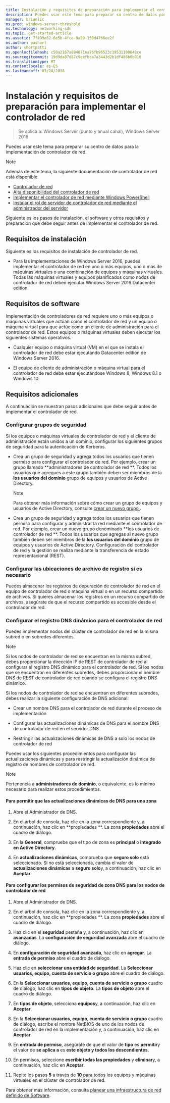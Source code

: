 ```yaml
---
title: Instalación y requisitos de preparación para implementar el controlador de red
description: Puedes usar este tema para preparar su centro de datos para la implementación de controlador de red.
manager: brianlic
ms.prod: windows-server-threshold
ms.technology: networking-sdn
ms.topic: get-started-article
ms.assetid: 7f899e62-6e5b-4fca-9a59-130d4766ee2f
ms.author: pashort
author: shortpatti
ms.openlocfilehash: c50a2167a894871ea76fb96523c19531100648ce
ms.sourcegitcommit: 19d9da87d87c9eefbca7a3443d2b1df486b0b010
ms.translationtype: MT
ms.contentlocale: es-ES
ms.lasthandoff: 03/28/2018
---
```

# <a name="installation-and-preparation-requirements-for-deploying-network-controller"></a>Instalación y requisitos de preparación para implementar el controlador de red

>Se aplica a: Windows Server (punto y anual canal), Windows Server 2016

Puedes usar este tema para preparar su centro de datos para la implementación de controlador de red.  
  
> [!NOTE]  
> Además de este tema, la siguiente documentación de controlador de red está disponible.  
> 
> - [Controlador de red](../technologies/network-controller/Network-Controller.md)
> - [Alta disponibilidad del controlador de red](../technologies/network-controller/network-controller-high-availability.md)
> - [Implementar el controlador de red mediante Windows PowerShell](../deploy/Deploy-Network-Controller-using-Windows-PowerShell.md)  
> - [Instalar el rol de servidor de controlador de red mediante el administrador del servidor](../technologies/network-controller/Install-the-Network-Controller-server-role-using-Server-Manager.md)  

Siguiente es los pasos de instalación, el software y otros requisitos y preparación que debe seguir antes de implementar el controlador de red.

## <a name="installation-requirements"></a>Requisitos de instalación

Siguiente es los requisitos de instalación de controlador de red.

- Para las implementaciones de Windows Server 2016, puedes implementar el controlador de red en uno o más equipos, uno o más de máquinas virtuales o una combinación de equipos y máquinas virtuales. Todas las máquinas virtuales y equipos planificados como nodos de controlador de red deben ejecutar Windows Server 2016 Datacenter edition.

## <a name="software-requirements"></a>Requisitos de software

Implementación de controladores de red requiere uno o más equipos o máquinas virtuales que actúan como el controlador de red y un equipo o máquina virtual para que actúe como un cliente de administración para el controlador de red. Estos equipos o máquinas virtuales deben ejecutar los siguientes sistemas operativos.  

- Cualquier equipo o máquina virtual (VM) en el que se instala el controlador de red debe estar ejecutando Datacenter edition de Windows Server 2016.  
  
- El equipo de cliente de administración o máquina virtual para el controlador de red debe estar ejecutándose Windows 8, Windows 8.1 o Windows 10.  
  
## <a name="additional-requirements"></a>Requisitos adicionales

A continuación se muestran pasos adicionales que debe seguir antes de implementar el controlador de red.
  
### <a name="configure-security-groups"></a>Configurar grupos de seguridad
  
Si los equipos o máquinas virtuales de controlador de red y el cliente de administración están unidos a un dominio, configurar los siguientes grupos de seguridad para la autenticación de Kerberos.

- Crea un grupo de seguridad y agrega todos los usuarios que tienen permiso para configurar el controlador de red. Por ejemplo, crear un grupo llamado **administradores de controlador de red **. Todos los usuarios que agregues a este grupo también deben ser miembros de la **los usuarios del dominio** grupo de equipos y usuarios de Active Directory.  
  
    > [!NOTE]  
    > Para obtener más información sobre cómo crear un grupo de equipos y usuarios de Active Directory, consulte [crear un nuevo grupo ](https://technet.microsoft.com/en-us/library/cc783256(v=ws.10).aspx).  

- Crea un grupo de seguridad y agrega todos los usuarios que tienen permiso para configurar y administrar la red mediante el controlador de red.  Por ejemplo, crear un nuevo grupo denominado **los usuarios de controlador de red **. Todos los usuarios que agregas al nuevo grupo también deben ser miembros de la **los usuarios del dominio** grupo de equipos y usuarios de Active Directory. Configuración del controlador de red y la gestión se realiza mediante la transferencia de estado representacional \(REST\).

### <a name="configure-log-file-locations-if-needed"></a>Configurar las ubicaciones de archivo de registro si es necesario

Puedes almacenar los registros de depuración de controlador de red en el equipo de controlador de red o máquina virtual o en un recurso compartido de archivos. Si quieres almacenar los registros en un recurso compartido de archivos, asegúrate de que el recurso compartido es accesible desde el controlador de red.

### <a name="configure-dynamic-dns-registration-for-network-controller"></a>Configurar el registro DNS dinámico para el controlador de red
  
Puedes implementar nodos del clúster de controlador de red en la misma subred o en subredes diferentes. 

>[!NOTE]
>Si los nodos de controlador de red se encuentran en la misma subred, debes proporcionar la dirección IP de REST de controlador de red al configurar el registro DNS dinámico para el controlador de red. Si los nodos que se encuentran en diferentes subredes, debes proporcionar el nombre DNS de REST de controlador de red cuando se configura el registro DNS dinámico.

Si los nodos de controlador de red se encuentran en diferentes subredes, debes realizar la siguiente configuración de DNS adicional:

- Crear un nombre DNS para el controlador de red durante el proceso de implementación

- Configurar las actualizaciones dinámicas de DNS para el nombre DNS de controlador de red en el servidor DNS

- Restringir las actualizaciones dinámicas de DNS a solo los nodos de controlador de red

Puedes usar los siguientes procedimientos para configurar las actualizaciones dinámicas y para restringir la actualización dinámica de registro de nombres de controlador de red.

> [!NOTE]
> Pertenencia a **administradores de dominio**, o equivalente, es lo mínimo necesario para realizar estos procedimientos.
  
#### <a name="to-allow-dns-dynamic-updates-for-a-zone"></a>Para permitir que las actualizaciones dinámicas de DNS para una zona

1. Abre el Administrador de DNS.

2. En el árbol de consola, haz clic en la zona correspondiente y, a continuación, haz clic en **propiedades **. La zona **propiedades** abre el cuadro de diálogo.

3. En la **General**, compruebe que el tipo de zona es **principal** o **integrado en Active Directory**.

4. En **actualizaciones dinámicas**, comprueba que **seguro solo** está seleccionado. Si no está seleccionada, cambia el valor de **actualizaciones dinámicas** a **seguro solo**y, a continuación, haz clic en **Aceptar**.

#### <a name="to-configure-dns-zone-security-permissions-for-network-controller-nodes"></a>Para configurar los permisos de seguridad de zona DNS para los nodos de controlador de red

1.  Abre el Administrador de DNS.

2.  En el árbol de consola, haz clic en la zona correspondiente y, a continuación, haz clic en **propiedades **. La zona **propiedades** abre el cuadro de diálogo.

3.  Haz clic en el **seguridad** pestaña y, a continuación, haz clic en **avanzadas**. La **configuración de seguridad avanzada** abre el cuadro de diálogo.

4. En **configuración de seguridad avanzada**, haz clic en **agregar**. La **entrada de permiso** abre el cuadro de diálogo.
  
5. Haz clic en **seleccionar una entidad de seguridad**. La **Seleccionar usuarios, equipo, cuenta de servicio o grupo** abre el cuadro de diálogo.

6. En la **Seleccionar usuarios, equipo, cuenta de servicio o grupo** cuadro de diálogo, haz clic en **tipos de objeto**. La **tipos de objeto** abre el cuadro de diálogo. 

7. En **tipos de objeto**, selecciona **equipos**y, a continuación, haz clic en **Aceptar**.

8. En la **Seleccionar usuarios, equipo, cuenta de servicio o grupo** cuadro de diálogo, escribe el nombre NetBIOS de uno de los nodos de controlador de red en la implementación y, a continuación, haz clic en **Aceptar**.

9. En **entrada de permiso**, asegúrate de que el valor de **tipo** es **permitir**y el valor de **se aplica a** es **este objeto y todos los descendientes**.
  
10. En permisos, seleccione **escribir todas las propiedades** y **eliminar**y, a continuación, haz clic en **Aceptar**.

11. Repite los pasos **5** a través de **10** para todos los equipos y máquinas virtuales en el clúster de controlador de red.

Para obtener más información, consulta [planear una infraestructura de red definido de Software](https://technet.microsoft.com/windows-server-docs/networking/sdn/plan/plan-a-software-defined-network-infrastructure).
